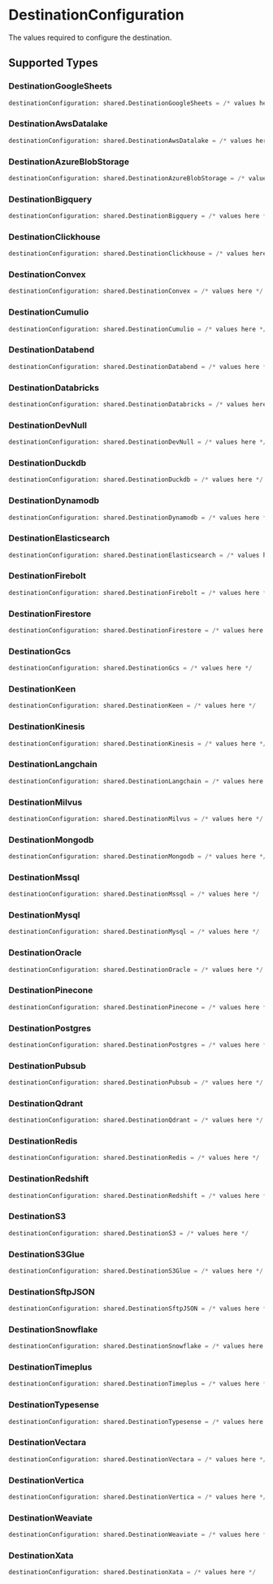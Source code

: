 # DestinationConfiguration

The values required to configure the destination.


## Supported Types

### DestinationGoogleSheets

```python
destinationConfiguration: shared.DestinationGoogleSheets = /* values here */
```

### DestinationAwsDatalake

```python
destinationConfiguration: shared.DestinationAwsDatalake = /* values here */
```

### DestinationAzureBlobStorage

```python
destinationConfiguration: shared.DestinationAzureBlobStorage = /* values here */
```

### DestinationBigquery

```python
destinationConfiguration: shared.DestinationBigquery = /* values here */
```

### DestinationClickhouse

```python
destinationConfiguration: shared.DestinationClickhouse = /* values here */
```

### DestinationConvex

```python
destinationConfiguration: shared.DestinationConvex = /* values here */
```

### DestinationCumulio

```python
destinationConfiguration: shared.DestinationCumulio = /* values here */
```

### DestinationDatabend

```python
destinationConfiguration: shared.DestinationDatabend = /* values here */
```

### DestinationDatabricks

```python
destinationConfiguration: shared.DestinationDatabricks = /* values here */
```

### DestinationDevNull

```python
destinationConfiguration: shared.DestinationDevNull = /* values here */
```

### DestinationDuckdb

```python
destinationConfiguration: shared.DestinationDuckdb = /* values here */
```

### DestinationDynamodb

```python
destinationConfiguration: shared.DestinationDynamodb = /* values here */
```

### DestinationElasticsearch

```python
destinationConfiguration: shared.DestinationElasticsearch = /* values here */
```

### DestinationFirebolt

```python
destinationConfiguration: shared.DestinationFirebolt = /* values here */
```

### DestinationFirestore

```python
destinationConfiguration: shared.DestinationFirestore = /* values here */
```

### DestinationGcs

```python
destinationConfiguration: shared.DestinationGcs = /* values here */
```

### DestinationKeen

```python
destinationConfiguration: shared.DestinationKeen = /* values here */
```

### DestinationKinesis

```python
destinationConfiguration: shared.DestinationKinesis = /* values here */
```

### DestinationLangchain

```python
destinationConfiguration: shared.DestinationLangchain = /* values here */
```

### DestinationMilvus

```python
destinationConfiguration: shared.DestinationMilvus = /* values here */
```

### DestinationMongodb

```python
destinationConfiguration: shared.DestinationMongodb = /* values here */
```

### DestinationMssql

```python
destinationConfiguration: shared.DestinationMssql = /* values here */
```

### DestinationMysql

```python
destinationConfiguration: shared.DestinationMysql = /* values here */
```

### DestinationOracle

```python
destinationConfiguration: shared.DestinationOracle = /* values here */
```

### DestinationPinecone

```python
destinationConfiguration: shared.DestinationPinecone = /* values here */
```

### DestinationPostgres

```python
destinationConfiguration: shared.DestinationPostgres = /* values here */
```

### DestinationPubsub

```python
destinationConfiguration: shared.DestinationPubsub = /* values here */
```

### DestinationQdrant

```python
destinationConfiguration: shared.DestinationQdrant = /* values here */
```

### DestinationRedis

```python
destinationConfiguration: shared.DestinationRedis = /* values here */
```

### DestinationRedshift

```python
destinationConfiguration: shared.DestinationRedshift = /* values here */
```

### DestinationS3

```python
destinationConfiguration: shared.DestinationS3 = /* values here */
```

### DestinationS3Glue

```python
destinationConfiguration: shared.DestinationS3Glue = /* values here */
```

### DestinationSftpJSON

```python
destinationConfiguration: shared.DestinationSftpJSON = /* values here */
```

### DestinationSnowflake

```python
destinationConfiguration: shared.DestinationSnowflake = /* values here */
```

### DestinationTimeplus

```python
destinationConfiguration: shared.DestinationTimeplus = /* values here */
```

### DestinationTypesense

```python
destinationConfiguration: shared.DestinationTypesense = /* values here */
```

### DestinationVectara

```python
destinationConfiguration: shared.DestinationVectara = /* values here */
```

### DestinationVertica

```python
destinationConfiguration: shared.DestinationVertica = /* values here */
```

### DestinationWeaviate

```python
destinationConfiguration: shared.DestinationWeaviate = /* values here */
```

### DestinationXata

```python
destinationConfiguration: shared.DestinationXata = /* values here */
```

